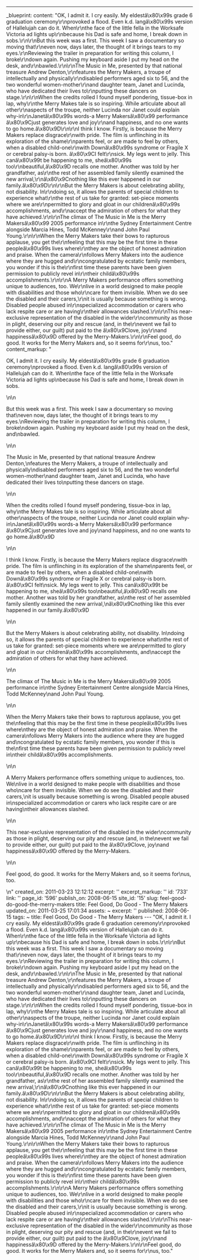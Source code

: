 ---
_blueprint:
  content: "OK, I admit it. I cry easily. My eldestâ\x80\x99s grade 6 graduation ceremony\r\nprovoked
    a flood. Even k.d. langâ\x80\x99s version of Hallelujah can do it. When\r\nthe
    face of the little fella in the Worksafe Victoria ad lights up\r\nbecause his
    Dad is safe and home, I break down in sobs.\r\n\r\nBut this week was a first.
    This week I saw a documentary so moving that\r\neven now, days later, the thought
    of it brings tears to my eyes.\r\nReviewing the trailer in preparation for writing
    this column, I broke\r\ndown again. Pushing my keyboard aside I put my head on
    the desk, and\r\nbawled.\r\n\r\nThe Music in Me, presented by that national treasure
    Andrew Denton,\r\nfeatures the Merry Makers, a troupe of intellectually and physically\r\ndisabled
    performers aged six to 56, and the two wonderful women-mother\r\nand daughter
    team, Janet and Lucinda, who have dedicated their lives to\r\nputting these dancers
    on stage.\r\n\r\nWhen the credits rolled I found myself pondering, tissue-box
    in lap, why\r\nthe Merry Makes tale is so inspiring. While articulate about all
    other\r\naspects of the troupe, neither Lucinda nor Janet could explain why-in\r\nJanetâ\x80\x99s
    words-a Merry Makersâ\x80\x99 performance â\x80\x9Cjust generates love and joy\r\nand
    happiness, and no one wants to go home.â\x80\x9D\r\n\r\nI think I know. Firstly,
    is because the Merry Makers replace disgrace\r\nwith pride. The film is unflinching
    in its exploration of the shame\r\nparents feel, or are made to feel by others,
    when a disabled child-one\r\nwith Downâ\x80\x99s syndrome or Fragile X or cerebral
    palsy-is born. â\x80\x9CI felt\r\nsick. My legs went to jelly. This canâ\x80\x99t
    be happening to me, sheâ\x80\x99s too\r\nbeautiful,â\x80\x9D recalls one mother.
    Another was told by her grandfather, as\r\nthe rest of her assembled family silently
    examined the new arrival,\r\nâ\x80\x9Cnothing like this ever happened in our family.â\x80\x9D\r\n\r\nBut
    the Merry Makers is about celebrating ability, not disability. In\r\ndoing so,
    it allows the parents of special children to experience what\r\nthe rest of us
    take for granted: set-piece moments where we are\r\npermitted to glory and gloat
    in our childrenâ\x80\x99s accomplishments, and\r\naccept the admiration of others
    for what they have achieved.\r\n\r\nThe climax of The Music in Me is the Merry
    Makersâ\x80\x99 2005 performance in\r\nthe Sydney Entertainment Centre alongside
    Marcia Hines, Todd McKenney\r\nand John Paul Young.\r\n\r\nWhen the Merry Makers
    take their bows to rapturous applause, you get the\r\nfeeling that this may be
    the first time in these peopleâ\x80\x99s lives where\r\nthey are the object of
    honest admiration and praise. When the camera\r\nfollows Merry Makers into the
    audience where they are hugged and\r\ncongratulated by ecstatic family members,
    you wonder if this is the\r\nfirst time these parents have been given permission
    to publicly revel in\r\ntheir childâ\x80\x99s accomplishments.\r\n\r\nA Merry
    Makers performance offers something unique to audiences, too. We\r\nlive in a
    world designed to make people with disabilities and those who\r\ncare for them
    invisible. When we do see the disabled and their carers,\r\nit is usually because
    something is wrong. Disabled people abused in\r\nspecialized accommodation or
    carers who lack respite care or are having\r\ntheir allowances slashed.\r\n\r\nThis
    near-exclusive representation of the disabled in the wider\r\ncommunity as those
    in plight, deserving our pity and rescue (and, in the\r\nevent we fail to provide
    either, our guilt) put paid to the â\x80\x9Clove, joy\r\nand happinessâ\x80\x9D
    offered by the Merry-Makers.\r\n\r\nFeel good, do good. It works for the Merry
    Makers and, so it seems for\r\nus, too."
  content_markup: "<p>OK, I admit it. I cry easily. My eldestâ\x80\x99s grade 6 graduation
    ceremony\nprovoked a flood. Even k.d. langâ\x80\x99s version of Hallelujah can
    do it. When\nthe face of the little fella in the Worksafe Victoria ad lights up\nbecause
    his Dad is safe and home, I break down in sobs.</p>\n\n<p>But this week was a
    first. This week I saw a documentary so moving that\neven now, days later, the
    thought of it brings tears to my eyes.\nReviewing the trailer in preparation for
    writing this column, I broke\ndown again. Pushing my keyboard aside I put my head
    on the desk, and\nbawled.</p>\n\n<p>The Music in Me, presented by that national
    treasure Andrew Denton,\nfeatures the Merry Makers, a troupe of intellectually
    and physically\ndisabled performers aged six to 56, and the two wonderful women-mother\nand
    daughter team, Janet and Lucinda, who have dedicated their lives to\nputting these
    dancers on stage.</p>\n\n<p>When the credits rolled I found myself pondering,
    tissue-box in lap, why\nthe Merry Makes tale is so inspiring. While articulate
    about all other\naspects of the troupe, neither Lucinda nor Janet could explain
    why-in\nJanetâ\x80\x99s words-a Merry Makersâ\x80\x99 performance â\x80\x9Cjust
    generates love and joy\nand happiness, and no one wants to go home.â\x80\x9D</p>\n\n<p>I
    think I know. Firstly, is because the Merry Makers replace disgrace\nwith pride.
    The film is unflinching in its exploration of the shame\nparents feel, or are
    made to feel by others, when a disabled child-one\nwith Downâ\x80\x99s syndrome
    or Fragile X or cerebral palsy-is born. â\x80\x9CI felt\nsick. My legs went to
    jelly. This canâ\x80\x99t be happening to me, sheâ\x80\x99s too\nbeautiful,â\x80\x9D
    recalls one mother. Another was told by her grandfather, as\nthe rest of her assembled
    family silently examined the new arrival,\nâ\x80\x9Cnothing like this ever happened
    in our family.â\x80\x9D</p>\n\n<p>But the Merry Makers is about celebrating ability,
    not disability. In\ndoing so, it allows the parents of special children to experience
    what\nthe rest of us take for granted: set-piece moments where we are\npermitted
    to glory and gloat in our childrenâ\x80\x99s accomplishments, and\naccept the
    admiration of others for what they have achieved.</p>\n\n<p>The climax of The
    Music in Me is the Merry Makersâ\x80\x99 2005 performance in\nthe Sydney Entertainment
    Centre alongside Marcia Hines, Todd McKenney\nand John Paul Young.</p>\n\n<p>When
    the Merry Makers take their bows to rapturous applause, you get the\nfeeling that
    this may be the first time in these peopleâ\x80\x99s lives where\nthey are the
    object of honest admiration and praise. When the camera\nfollows Merry Makers
    into the audience where they are hugged and\ncongratulated by ecstatic family
    members, you wonder if this is the\nfirst time these parents have been given permission
    to publicly revel in\ntheir childâ\x80\x99s accomplishments.</p>\n\n<p>A Merry
    Makers performance offers something unique to audiences, too. We\nlive in a world
    designed to make people with disabilities and those who\ncare for them invisible.
    When we do see the disabled and their carers,\nit is usually because something
    is wrong. Disabled people abused in\nspecialized accommodation or carers who lack
    respite care or are having\ntheir allowances slashed.</p>\n\n<p>This near-exclusive
    representation of the disabled in the wider\ncommunity as those in plight, deserving
    our pity and rescue (and, in the\nevent we fail to provide either, our guilt)
    put paid to the â\x80\x9Clove, joy\nand happinessâ\x80\x9D offered by the Merry-Makers.</p>\n\n<p>Feel
    good, do good. It works for the Merry Makers and, so it seems for\nus, too.</p>\n"
  created_on: 2011-03-23 12:12:12
  excerpt: ''
  excerpt_markup: ''
  id: '733'
  link: ''
  page_id: '596'
  publish_on: 2008-06-15
  site_id: '15'
  slug: feel-good-do-good-the-merry-makers
  title: Feel Good, Do Good - The Merry Makers
  updated_on: 2011-03-25 17:01:34
assets: ~
excerpt: ''
published: 2008-06-15
tags: ~
title: Feel Good, Do Good - The Merry Makers
--- "OK, I admit it. I cry easily. My eldestâ\x80\x99s grade 6 graduation ceremony\r\nprovoked
  a flood. Even k.d. langâ\x80\x99s version of Hallelujah can do it. When\r\nthe face
  of the little fella in the Worksafe Victoria ad lights up\r\nbecause his Dad is
  safe and home, I break down in sobs.\r\n\r\nBut this week was a first. This week
  I saw a documentary so moving that\r\neven now, days later, the thought of it brings
  tears to my eyes.\r\nReviewing the trailer in preparation for writing this column,
  I broke\r\ndown again. Pushing my keyboard aside I put my head on the desk, and\r\nbawled.\r\n\r\nThe
  Music in Me, presented by that national treasure Andrew Denton,\r\nfeatures the
  Merry Makers, a troupe of intellectually and physically\r\ndisabled performers aged
  six to 56, and the two wonderful women-mother\r\nand daughter team, Janet and Lucinda,
  who have dedicated their lives to\r\nputting these dancers on stage.\r\n\r\nWhen
  the credits rolled I found myself pondering, tissue-box in lap, why\r\nthe Merry
  Makes tale is so inspiring. While articulate about all other\r\naspects of the troupe,
  neither Lucinda nor Janet could explain why-in\r\nJanetâ\x80\x99s words-a Merry
  Makersâ\x80\x99 performance â\x80\x9Cjust generates love and joy\r\nand happiness,
  and no one wants to go home.â\x80\x9D\r\n\r\nI think I know. Firstly, is because
  the Merry Makers replace disgrace\r\nwith pride. The film is unflinching in its
  exploration of the shame\r\nparents feel, or are made to feel by others, when a
  disabled child-one\r\nwith Downâ\x80\x99s syndrome or Fragile X or cerebral palsy-is
  born. â\x80\x9CI felt\r\nsick. My legs went to jelly. This canâ\x80\x99t be happening
  to me, sheâ\x80\x99s too\r\nbeautiful,â\x80\x9D recalls one mother. Another was
  told by her grandfather, as\r\nthe rest of her assembled family silently examined
  the new arrival,\r\nâ\x80\x9Cnothing like this ever happened in our family.â\x80\x9D\r\n\r\nBut
  the Merry Makers is about celebrating ability, not disability. In\r\ndoing so, it
  allows the parents of special children to experience what\r\nthe rest of us take
  for granted: set-piece moments where we are\r\npermitted to glory and gloat in our
  childrenâ\x80\x99s accomplishments, and\r\naccept the admiration of others for what
  they have achieved.\r\n\r\nThe climax of The Music in Me is the Merry Makersâ\x80\x99
  2005 performance in\r\nthe Sydney Entertainment Centre alongside Marcia Hines, Todd
  McKenney\r\nand John Paul Young.\r\n\r\nWhen the Merry Makers take their bows to
  rapturous applause, you get the\r\nfeeling that this may be the first time in these
  peopleâ\x80\x99s lives where\r\nthey are the object of honest admiration and praise.
  When the camera\r\nfollows Merry Makers into the audience where they are hugged
  and\r\ncongratulated by ecstatic family members, you wonder if this is the\r\nfirst
  time these parents have been given permission to publicly revel in\r\ntheir childâ\x80\x99s
  accomplishments.\r\n\r\nA Merry Makers performance offers something unique to audiences,
  too. We\r\nlive in a world designed to make people with disabilities and those who\r\ncare
  for them invisible. When we do see the disabled and their carers,\r\nit is usually
  because something is wrong. Disabled people abused in\r\nspecialized accommodation
  or carers who lack respite care or are having\r\ntheir allowances slashed.\r\n\r\nThis
  near-exclusive representation of the disabled in the wider\r\ncommunity as those
  in plight, deserving our pity and rescue (and, in the\r\nevent we fail to provide
  either, our guilt) put paid to the â\x80\x9Clove, joy\r\nand happinessâ\x80\x9D
  offered by the Merry-Makers.\r\n\r\nFeel good, do good. It works for the Merry Makers
  and, so it seems for\r\nus, too."
